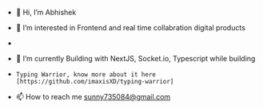 - 👋 Hi, I’m Abhishek

- 👀 I’m interested in Frontend and real time collabration digital products 
-     
- 🌱 I’m currently Building with NextJS, Socket.io, Typescript while building 
-     Typing Warrior, know more about it here [https://github.com/imaxisXD/typing-warrior]


- 📫 How to reach me sunny735084@gmail.com

<!---
imaxisXD/imaxisXD is a ✨ special ✨ repository because its `README.md` (this file) appears on your GitHub profile.
You can click the Preview link to take a look at your changes.
--->
